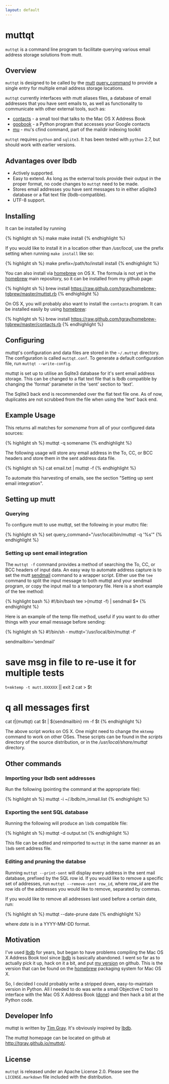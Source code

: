 ```yaml
---
layout: default
---
```

# muttqt #

`muttqt` is a command line program to facilitate querying various email address
storage solutions from mutt.

## Overview ##

`muttqt` is designed to be called by the [mutt][] [query_command][qc] to provide
a single entry for multiple email address storage locations.  

`muttqt` currently interfaces with mutt aliases files, a database of email
addresses that you have sent emails to, as well as functionality to communicate
with other external tools, such as:

- [contacts][] - a small tool that talks to the Mac OS X Address Book
- [goobook][] - a Python program that accesses your Google contacts
- [mu][] - mu's cfind command, part of the maildir indexing toolkit

`muttqt` requires `python` and `sqlite3`.  It has been tested with `python` 2.7,
but should work with earlier versions.

## Advantages over lbdb ##

- Actively supported.
- Easy to extend.  As long as the external tools provide their output in the
  proper format, no code changes to `muttqt` need to be made.
- Stores email addresses you have sent messages to in either aSqlite3 database
  or a flat text file (lbdb-compatible).
- UTF-8 support.  

## Installing ##

It can be installed by running

{% highlight sh %}
make
make install
{% endhighlight %}

If you would like to install it in a location other than */usr/local*, use the
prefix setting when running `make install` like so:

{% highlight sh %}
make prefix=/path/to/install install
{% endhighlight %}

You can also install via [homebrew][] on OS X.  The formula is not yet in the [homebrew][] main repository, so it can be installed from my github page:

{% highlight sh %}
brew install https://raw.github.com/tgray/homebrew-tgbrew/master/muttqt.rb
{% endhighlight %}

On OS X, you will probably also want to install the `contacts` program.  It can
be installed easily by using [homebrew][]:

{% highlight sh %}
brew install https://raw.github.com/tgray/homebrew-tgbrew/master/contacts.rb
{% endhighlight %}

## Configuring ##

muttqt's configuration and data files are stored in the `~/.muttqt` directory.
The configuration is called `muttqt.conf`.  To generate a default configuration
file, run `muttqt --write-config`.

muttqt is set up to utilise an Sqlite3 database for it's sent email address
storage.  This can be changed to a flat text file that is lbdb compatible by
changing the 'format' parameter in the 'sent' section to 'text'.

The Sqlite3 back end is recommended over the flat text file one.  As of now, duplicates are not scrubbed from the file when using the 'text' back end.

## Example Usage ##

This returns all matches for *somename* from all of your configured data sources:

{% highlight sh %}
muttqt -q somename
{% endhighlight %}

The following usage will store any email address in the To, CC, or BCC headers
and store them in the sent address data file.

{% highlight sh %}
cat email.txt | muttqt -f
{% endhighlight %}

To automate this harvesting of emails, see the section "Setting up sent email
integration".

## Setting up mutt ##

### Querying ###

To configure mutt to use muttqt, set the following in your muttrc file:

{% highlight sh %}
set query_command="/usr/local/bin/muttqt -q '%s'"
{% endhighlight %}

### Setting up sent email integration ###

The `muttqt -f` command provides a method of searching the To, CC, or BCC
headers of input data.  An easy way to automate address capture is to set the
mutt [sendmail][] command to a wrapper script.  Either use the `tee` command to
split the input message to both muttqt and your sendmail program, or copy the
input mail to a temporary file.  Here is a short example of the tee method:

{% highlight bash %}
#!/bin/bash
tee >(muttqt -f) | sendmail $*
{% endhighlight %}

Here is an example of the temp file method, useful if you want to do other things
with your email message before sending:

{% highlight sh %}
#!/bin/sh -
muttqt='/usr/local/bin/muttqt -f'

sendmailbin='sendmail'

# save msg in file to re-use it for multiple tests
t=`mktemp -t mutt.XXXXXX` || exit 2
cat > $t

# q all messages first
cat $t | ($muttqt)
cat $t | ${sendmailbin}
rm -f $t
{% endhighlight %}

The above script works on OS X.  One might need to change the `mktemp` command
to work on other OSes.  These scripts can be found in the *scripts* directory of
the source distribution, or in the */usr/local/share/muttqt* directory.

## Other commands ##

### Importing your lbdb sent addresses ###

Run the following (pointing the command at the appropriate file):

{% highlight sh %}
muttqt -i ~/.lbdb/m_inmail.list
{% endhighlight %}

### Exporting the sent SQL database ###

Running the following will produce an `lbdb` compatible file:  

{% highlight sh %}
muttqt -d output.txt
{% endhighlight %}

This file can be edited and reimported to `muttqt` in the same manner as an
`lbdb` sent address file.

### Editing and pruning the databse ###

Running `muttqt --print-sent` will display every address in the sent mail
database, prefixed by the SQL row id.  If you would like to remove a specific
set of addresses, run `muttqt --remove-sent row_id`, where *row_id* are the row
ids of the addresses you would like to remove, separated by commas.

If you would like to remove all addresses last used before a certain date, run:

{% highlight sh %}
muttqt --date-prune date
{% endhighlight %}

where *date* is in a YYYY-MM-DD format.

## Motivation ##

I've used [lbdb][] for years, but began to have problems compiling the Mac OS X
Address Book tool since [lbdb][] is basically abandoned.  I went so far as to
actually pick it up, hack on it a bit, and put [my version][tglbdb] on github.
This is the version that can be found on the [homebrew][] packaging system for
Mac OS X.

So, I decided I could probably write a stripped down, easy-to-maintain version
in Python.  All I needed to do was write a small Objective C tool to interface
with the Mac OS X Address Book ([done][contacts]) and then hack a bit at the
Python code.


[mutt]: http://www.mutt.org
[qc]: http://dev.mutt.org/doc/manual.html#query
[lbdb]: http://www.spinnaker.de/lbdb/
[tglbdb]: https://github.com/tgray/lbdb
[homebrew]: https://github.com/mxcl/homebrew
[contacts]: https://github.com/tgray/contacts
[goobook]: https://pypi.python.org/pypi/goobook/
[mu]: http://www.djcbsoftware.nl/code/mu/
[sendmail]: http://www.mutt.org/doc/devel/manual.html#sendmail

## Developer Info ##

muttqt is written by [Tim Gray][tggit].  It's obviously inspired by [lbdb][].

The muttqt homepage can be located on github at <http://tgray.github.io/muttqt/>.

[tggit]: https://github.com/tgray

## License ##

`muttqt` is released under an Apache License 2.0.  Please see the
`LICENSE.markdown` file included with the distribution.
